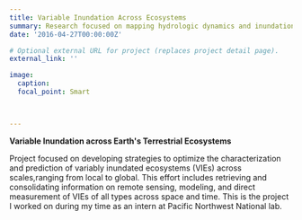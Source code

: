 ```yaml
---
title: Variable Inundation Across Ecosystems
summary: Research focused on mapping hydrologic dynamics and inundation across a variety of ecosystems including wetlands, non-perennial streams, floodplains, hillslopes, and more using remote sensing.
date: '2016-04-27T00:00:00Z'

# Optional external URL for project (replaces project detail page).
external_link: ''

image:
  caption: 
  focal_point: Smart



---
```

**Variable Inundation across Earth's Terrestrial Ecosystems**
&nbsp;

Project focused on developing strategies to optimize the characterization and prediction of variably inundated ecosystems (VIEs) across scales,ranging from local to global. This effort includes retrieving and consolidating information on remote sensing, modeling, and direct measurement of VIEs of all types across space and time. This is the project I worked on during my time as an intern at Pacific Northwest National lab.
&nbsp;

